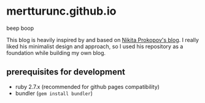 # mertturunc.github.io

beep boop

This blog is heavily inspired by and based on [Nikita Prokopov's blog](https://github.com/tonsky/tonsky.github.io). I really liked his minimalist design and approach, so I used his repository as a foundation while building my own blog.

## prerequisites for development
- ruby 2.7.x (recommended for github pages compatibility)
- bundler (`gem install bundler`)